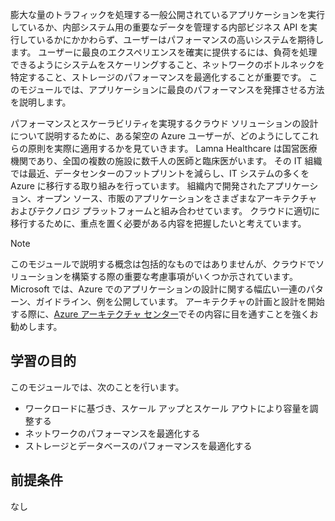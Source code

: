 膨大な量のトラフィックを処理する一般公開されているアプリケーションを実行しているか、内部システム用の重要なデータを管理する内部ビジネス API を実行しているかにかかわらず、ユーザーはパフォーマンスの高いシステムを期待します。 ユーザーに最良のエクスペリエンスを確実に提供するには、負荷を処理できるようにシステムをスケーリングすること、ネットワークのボトルネックを特定すること、ストレージのパフォーマンスを最適化することが重要です。 このモジュールでは、アプリケーションに最良のパフォーマンスを発揮させる方法を説明します。

パフォーマンスとスケーラビリティを実現するクラウド ソリューションの設計について説明するために、ある架空の Azure ユーザーが、どのようにしてこれらの原則を実際に適用するかを見ていきます。 Lamna Healthcare は国営医療機関であり、全国の複数の施設に数千人の医師と臨床医がいます。 その IT 組織では最近、データセンターのフットプリントを減らし、IT システムの多くを Azure に移行する取り組みを行っています。 組織内で開発されたアプリケーション、オープン ソース、市販のアプリケーションをさまざまなアーキテクチャおよびテクノロジ プラットフォームと組み合わせています。 クラウドに適切に移行するために、重点を置く必要がある内容を把握したいと考えています。

> [!NOTE]
> このモジュールで説明する概念は包括的なものではありませんが、クラウドでソリューションを構築する際の重要な考慮事項がいくつか示されています。 Microsoft では、Azure でのアプリケーションの設計に関する幅広い一連のパターン、ガイドライン、例を公開しています。 アーキテクチャの計画と設計を開始する際に、[Azure アーキテクチャ センター](https://docs.microsoft.com/azure/architecture/)でその内容に目を通すことを強くお勧めします。

## <a name="learning-objectives"></a>学習の目的

このモジュールでは、次のことを行います。

- ワークロードに基づき、スケール アップとスケール アウトにより容量を調整する
- ネットワークのパフォーマンスを最適化する
- ストレージとデータベースのパフォーマンスを最適化する

## <a name="prerequisites"></a>前提条件  

なし